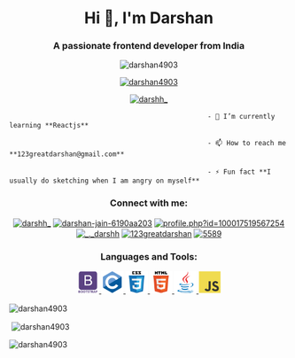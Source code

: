 <h1 align="center">Hi 👋, I'm Darshan</h1>
<h3 align="center">A passionate frontend developer from India</h3>

<p align="center"> <img src="https://komarev.com/ghpvc/?username=darshan4903&label=Profile%20views&color=0e75b6&style=flat" alt="darshan4903" /> </p>

<p align="center"> <a href="https://github.com/ryo-ma/github-profile-trophy"><img src="https://github-profile-trophy.vercel.app/?username=darshan4903" alt="darshan4903" /></a> </p>

<p align="center"> <a href="https://twitter.com/darshh_" target="blank"><img src="https://img.shields.io/twitter/follow/darshh_?logo=twitter&style=for-the-badge" alt="darshh_" /></a> </p>

                                                      - 🌱 I’m currently learning **Reactjs**

                                                      - 📫 How to reach me **123greatdarshan@gmail.com**

                                                      - ⚡ Fun fact **I usually do sketching when I am angry on myself**

<h3 align="center">Connect with me:</h3>
<p align="center">
<a href="https://twitter.com/darshh_" target="blank"><img align="center" src="https://raw.githubusercontent.com/rahuldkjain/github-profile-readme-generator/master/src/images/icons/Social/twitter.svg" alt="darshh_" height="30" width="40" /></a>
<a href="https://linkedin.com/in/darshan-jain-6190aa203" target="blank"><img align="center" src="https://raw.githubusercontent.com/rahuldkjain/github-profile-readme-generator/master/src/images/icons/Social/linked-in-alt.svg" alt="darshan-jain-6190aa203" height="30" width="40" /></a>
<a href="https://fb.com/profile.php?id=100017519567254" target="blank"><img align="center" src="https://raw.githubusercontent.com/rahuldkjain/github-profile-readme-generator/master/src/images/icons/Social/facebook.svg" alt="profile.php?id=100017519567254" height="30" width="40" /></a>
<a href="https://instagram.com/_._darshh" target="blank"><img align="center" src="https://raw.githubusercontent.com/rahuldkjain/github-profile-readme-generator/master/src/images/icons/Social/instagram.svg" alt="_._darshh" height="30" width="40" /></a>
<a href="https://www.hackerrank.com/123greatdarshan" target="blank"><img align="center" src="https://raw.githubusercontent.com/rahuldkjain/github-profile-readme-generator/master/src/images/icons/Social/hackerrank.svg" alt="123greatdarshan" height="30" width="40" /></a>
<a href="https://discord.gg/5589" target="blank"><img align="center" src="https://raw.githubusercontent.com/rahuldkjain/github-profile-readme-generator/master/src/images/icons/Social/discord.svg" alt="5589" height="30" width="40" /></a>
</p>

<h3 align="center">Languages and Tools:</h3>
<p align="center"> <a href="https://getbootstrap.com" target="_blank"> <img src="https://raw.githubusercontent.com/devicons/devicon/master/icons/bootstrap/bootstrap-plain-wordmark.svg" alt="bootstrap" width="40" height="40"/> </a> <a href="https://www.cprogramming.com/" target="_blank"> <img src="https://raw.githubusercontent.com/devicons/devicon/master/icons/c/c-original.svg" alt="c" width="40" height="40"/> </a> <a href="https://www.w3schools.com/css/" target="_blank"> <img src="https://raw.githubusercontent.com/devicons/devicon/master/icons/css3/css3-original-wordmark.svg" alt="css3" width="40" height="40"/> </a> <a href="https://www.w3.org/html/" target="_blank"> <img src="https://raw.githubusercontent.com/devicons/devicon/master/icons/html5/html5-original-wordmark.svg" alt="html5" width="40" height="40"/> </a> <a href="https://www.java.com" target="_blank"> <img src="https://raw.githubusercontent.com/devicons/devicon/master/icons/java/java-original.svg" alt="java" width="40" height="40"/> </a> <a href="https://developer.mozilla.org/en-US/docs/Web/JavaScript" target="_blank"> <img src="https://raw.githubusercontent.com/devicons/devicon/master/icons/javascript/javascript-original.svg" alt="javascript" width="40" height="40"/> </a> </p>

<p><img align="center" src="https://github-readme-stats.vercel.app/api/top-langs?username=darshan4903&show_icons=true&locale=en&layout=compact" alt="darshan4903" /></p>

<p>&nbsp;<img align="center" src="https://github-readme-stats.vercel.app/api?username=darshan4903&show_icons=true&locale=en" alt="darshan4903" /></p>

<p><img align="center" src="https://github-readme-streak-stats.herokuapp.com/?user=darshan4903&" alt="darshan4903" /></p>

